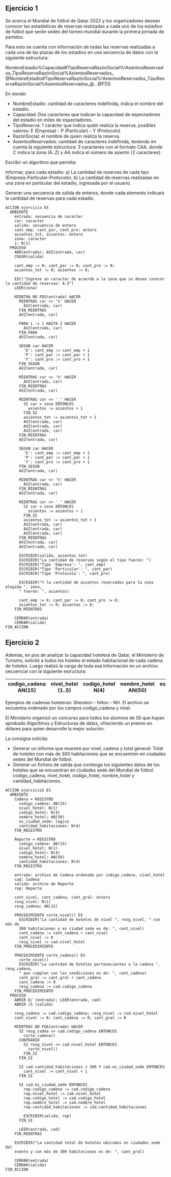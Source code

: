 ## Ejercicio 1
Se acerca el Mundial de fútbol de Qatar 2022 y los organizadores desean conocer las estadísticas de
reservas realizadas a cada uno de los estadios de fútbol que serán sedes del torneo mundial durante
la primera jornada de partidos.

Para esto se cuenta con información de todas las reservas realizadas a cada una de las plazas de los
estadios en una secuencia de datos con la siguiente estructura:

NombreEstadio%Capacidad#TipoReservaRazónSocial%!AsientosReservados_TipoReservaRazónSocial%AsientosReservados_
@NombreEstadio#TipoReservaRazónSocial%!AsientosReservados_TipoReservaRazónSocial%AsientosReservados_@...@FDS

En donde:
- NombreEstadio: cantidad de caracteres indefinida, indica el nombre del estadio.
- Capacidad: Dos caracteres que indican la capacidad de espectadores del estadio en miles de espectadores.
- TipoReserva: 1 carácter que indica quién realiza la reserva, posibles valores: E (Empresa) - P (Particular) - Y (Protocolo)
- RazónSocial: el nombre de quien realiza la reserva.
- AsientosReservados: cantidad de caracteres indefinida, teniendo en cuenta la siguiente estructura:
3 caracteres con el formato CAA, donde C indica la zona (A..Z) y AA indica el número de asiento (2 caracteres).

Escribir un algoritmo que permita:

Informar, para cada estadio:
  a) La cantidad de reservas de cada tipo (Empresa-Particular-Protocolo).
  b) La cantidad de reservas realizadas en una zona en particular del estadio, ingresada por el usuario.

Generar una secuencia de salida de enteros, donde cada elemento indicará la cantidad de reservas para cada estadio.

```
ACCION ejercicio ES
  AMBIENTE
    entrada: secuencia de caracter
    car: caracter
    salida: secuencia de entero
    cant_emp, cant_par, cant_pro: entero
    asientos_tot, asientos: entero
    zona: caracter
    i: N(1)
  PROCESO
    ARR(entrada); AVZ(entrada, car)
    CREAR(salida)

    cant_emp := 0; cant_par := 0; cant_pro := 0;
    asientos_tot := 0; asientos := 0;

    ESC("Ingrese un caracter de acuerdo a la zona que se desea conocer la cantidad de reservas: A-Z")
    LEER(zona)

    MIENTRA NO FDS(entrada) HACER
      MIENTRAS car <> '%' HACER
        AVZ(entrada, car)
      FIN_MIENTRAS
      AVZ(entrada, car)

      PARA i := 1 HASTA 2 HACER
        AVZ(entrada, car)
      FIN_PARA
      AVZ(entrada, car)

      SEGUN car HACER
        'E': cant_emp := cant_emp + 1
        'P': cant_par := cant_par + 1
        'Y': cant_pro := cant_pro + 1
      FIN_SEGUN
      AVZ(entrada, car)

      MIENTRAS car <> '%' HACER
        AVZ(entrada, car)
      FIN_MIENTRAS
      AVZ(entrada, car)

      MIENTRAS car <> '_' HACER
        SI car = zona ENTONCES
          asientos := asientos + 1
        FIN_SI
        asientos_tot := asientos_tot + 1
        AVZ(entrada, car)
        AVZ(entrada, car)
        AVZ(entrada, car)
      FIN_MIENTRAS
      AVZ(entrada, car)

      SEGUN car HACER
        'E': cant_emp := cant_emp + 1
        'P': cant_par := cant_par + 1
        'Y': cant_pro := cant_pro + 1
      FIN_SEGUN
      AVZ(entrada, car)

      MIENTRAS car <> '%' HACER
        AVZ(entrada, car)
      FIN_MIENTRAS
      AVZ(entrada, car)

      MIENTRAS car <> '_' HACER
        SI car = zona ENTONCES
          asientos := asientos + 1
        FIN_SI
        asientos_tot := asientos_tot + 1
        AVZ(entrada, car)
        AVZ(entrada, car)
        AVZ(entrada, car)
      FIN_MIENTRAS
      AVZ(entrada, car)
      AVZ(entrada, car)

      ESCRIBIR(salida, asientos_tot)
      ESCRIBIR("La cantidad de reservas según el tipo fueron: ")
      ESCRIBIR("Tipo 'Empresa': ", cant_emp)
      ESCRIBIR("Tipo 'Particular': ", cant_par)
      ESCRIBIR("Tipo 'Protocolo': ", cant_pro)

      ESCRIBIR("Y la cantidad de asientos reservados para la zona elegida ", zona,
      " fueron: ", asientos)

      cant_emp := 0; cant_par := 0; cant_pro := 0;
      asientos_tot := 0; asientos := 0;
    FIN_MIENTRAS

    CERRAR(entrada)
    CERRAR(salida)
FIN_ACCION
```

## Ejercicio 2
Además, en pos de analizar la capacidad hotelera de Qatar, el Ministerio de Turismo, solicitó a todos
los hoteles el estado habitacional de cada cadena de hoteles.
Luego realizó la carga de toda esa información en un archivo secuencial con la siguiente estructura:

| codigo_cadena AN(15) | nivel_hotel (1..5) | codigo_hotel N(4) | nombre_hotel AN(50) | es_ciudad_sede (logico) | cantidad_habitaciones N(4) |
|----------------------|--------------------|-------------------|---------------------|-------------------------|----------------------------|

Ejemplos de cadenas hoteleras: Sheraton - hilton - NH.
El archivo se encuentra ordenado por los campos codigo_cadena y nivel.

El Ministerio organizó un concurso para todos los alumnos de ISI que hayan aprobado Algoritmos y Estructuras de datos, ofreciendo un premio en dólares para quien desarrolle la mejor solución.

La consigna solicita:
- Generar un informe que muestre por nivel, cadena y total general: Total de hoteles con más de 300 habitaciones que se encuentren en ciudades sedes del Mundial de fútbol.
- Generar un fichero de salida que contenga los siguientes datos de los hoteles que se encuentran en ciudades sede del Mundial de fútbol: codigo_cadena, nivel_hotel, codigo_hotel, nombre_hotel y cantidad_habitaciones.

```
ACCION ejercicio2 ES
  AMBIENTE
    Cadena = REGISTRO
      codigo_cadena: AN(15)
      nivel_hotel: N(1)
      codigo_hotel: N(4)
      nombre_hotel: AN(50)
      es_ciudad_sede: logico
      cantidad_habitaciones: N(4)
    FIN_REGISTRO

    Reporte = REGISTRO
      codigo_cadena: AN(15)
      nivel_hotel: N(1)
      codigo_hotel: N(4)
      nombre_hotel: AN(50)
      cantidad_habitaciones: N(4)
    FIN_REGISTRO

    entrada: archivo de Cadena ordenado por codigo_cadena, nivel_hotel
    cad: Cadena
    salida: archivo de Reporte
    rep: Reporte

    cant_nivel, cant_cadena, cant_gral: entero
    resg_nivel: N(1)
    resg_cadena: AN(15)

    PROCEDIMIENTO corte_nivel() ES
      ESCRIBIR("La cantidad de hoteles de nivel ", resg_nivel, " con más de
      300 habitaciones y en ciudad sede es de: ", cant_nivel)
      cant_cadena := cant_cadena + cant_nivel
      cant_nivel := 0
      resg_nivel := cad.nivel_hotel
    FIN_PROCEDIMIENTO

    PROCEDIMIENTO corte_cadena() ES
      corte_nivel()
      ESCRIBIR("La cantidad de hoteles pertenecientes a la cadena ", resg_cadena,
      " que cumplen con las condiciones es de: ", cant_cadena)
      cant_gral := cant_gral + cant_cadena
      cant_cadena := 0
      resg_cadena := cad.codigo_cadena
    FIN_PROCEDIMIENTO
  PROCESO
    ABRIR E/ (entrada); LEER(entrada, cad)
    ABRIR /S (salida)

    resg_cadena := cad.codigo_cadena; resg_nivel := cod.nivel_hotel
    cant_nivel := 0; cant_cadena := 0; cant_gral := 0

    MIENTRAS NO FDA(entrada) HACER
      SI resg_cadea <> cad.codigo_cadena ENTONCES
        corte_cadena()
      CONTRARIO
        SI resg_nivel <> cad.nivel_hotel ENTONCES
          corte_nivel()
        FIN_SI
      FIN_SI

      SI cad.cantidad_habitaciones > 300 Y cad.es_ciudad_sede ENTONCES
        cant_nivel := cant_nivel + 1
      FIN_SI

      SI cad.es_ciudad_sede ENTONCES
        rep.codigo_cadena := cad.codigo_cadena
        rep.nivel_hotel := cad.nivel_hotel
        rep.codigo_hotel := cad.codigo_hotel
        rep.nombre_hotel := cad.nombre_hotel
        rep.cantidad_habitaciones := cad.cantidad_habitaciones

        ESCRIBIR(salida, rep)
      FIN_SI

      LEER(entrada, cad)
    FIN_MIENTRAS

    ESCRIBIR("La cantidad total de hoteles ubicados en ciudades sede del
    evento y con más de 300 habitaciones es de: ", cant_gral)

    CERRAR(entrada)
    CERRAR(salida)
FIN_ACCION
```
